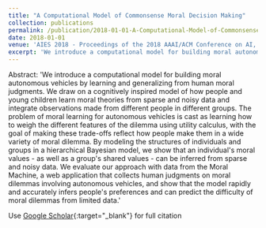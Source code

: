 ```yaml
---
title: "A Computational Model of Commonsense Moral Decision Making"
collection: publications
permalink: /publication/2018-01-01-A-Computational-Model-of-Commonsense-Moral-Decision-Making
date: 2018-01-01
venue: 'AIES 2018 - Proceedings of the 2018 AAAI/ACM Conference on AI, Ethics, and Society'
excerpt: 'We introduce a computational model for building moral autonomous vehicles by learning and generalizing from human moral judgments. We draw on a cognitively inspired model of how people and young children learn moral theories from sparse and noisy data and integrate observations made from different people in different groups. The problem of moral learning for autonomous vehicles is cast as learning...'
---
```

Abstract: 'We introduce a computational model for building moral autonomous vehicles by learning and generalizing from human moral judgments. We draw on a cognitively inspired model of how people and young children learn moral theories from sparse and noisy data and integrate observations made from different people in different groups. The problem of moral learning for autonomous vehicles is cast as learning how to weigh the different features of the dilemma using utility calculus, with the goal of making these trade-offs reflect how people make them in a wide variety of moral dilemma. By modeling the structures of individuals and groups in a hierarchical Bayesian model, we show that an individual&apos;s moral values - as well as a group&apos;s shared values - can be inferred from sparse and noisy data. We evaluate our approach with data from the Moral Machine, a web application that collects human judgments on moral dilemmas involving autonomous vehicles, and show that the model rapidly and accurately infers people&apos;s preferences and can predict the difficulty of moral dilemmas from limited data.'

Use [Google Scholar](https://scholar.google.com/scholar?q=A+Computational+Model+of+Commonsense+Moral+Decision+Making){:target="_blank"} for full citation